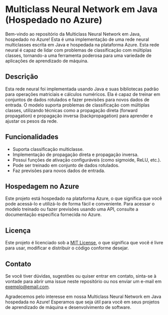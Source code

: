 # Multiclass Neural Network em Java (Hospedado no Azure)

Bem-vindo ao repositório da Multiclass Neural Network em Java, hospedado no Azure! Esta é uma implementação de uma rede neural multiclasses escrita em Java e hospedada na plataforma Azure. Esta rede neural é capaz de lidar com problemas de classificação com múltiplas classes, tornando-a uma ferramenta poderosa para uma variedade de aplicações de aprendizado de máquina.

## Descrição

Esta rede neural foi implementada usando Java e suas bibliotecas padrão para operações matriciais e cálculos numéricos. Ela é capaz de treinar em conjuntos de dados rotulados e fazer previsões para novos dados de entrada. O modelo suporta problemas de classificação com múltiplas classes, utilizando técnicas como a propagação direta (forward propagation) e propagação inversa (backpropagation) para aprender e ajustar os pesos da rede.

## Funcionalidades

- Suporta classificação multiclasse.
- Implementação de propagação direta e propagação inversa.
- Possui funções de ativação configuráveis (como sigmoide, ReLU, etc.).
- Pode ser treinado em conjunto de dados rotulados.
- Faz previsões para novos dados de entrada.

## Hospedagem no Azure

Este projeto está hospedado na plataforma Azure, o que significa que você pode acessá-lo e utilizá-lo de forma fácil e conveniente. Para acessar o modelo treinado ou fazer previsões usando uma API, consulte a documentação específica fornecida no Azure.

## Licença

Este projeto é licenciado sob a [MIT License](LICENSE), o que significa que você é livre para usar, modificar e distribuir o código conforme desejar.

## Contato

Se você tiver dúvidas, sugestões ou quiser entrar em contato, sinta-se à vontade para abrir uma issue neste repositório ou nos enviar um e-mail em exemplo@email.com.

Agradecemos pelo interesse em nossa Multiclass Neural Network em Java hospedada no Azure! Esperamos que seja útil para você em seus projetos de aprendizado de máquina e desenvolvimento de software.
